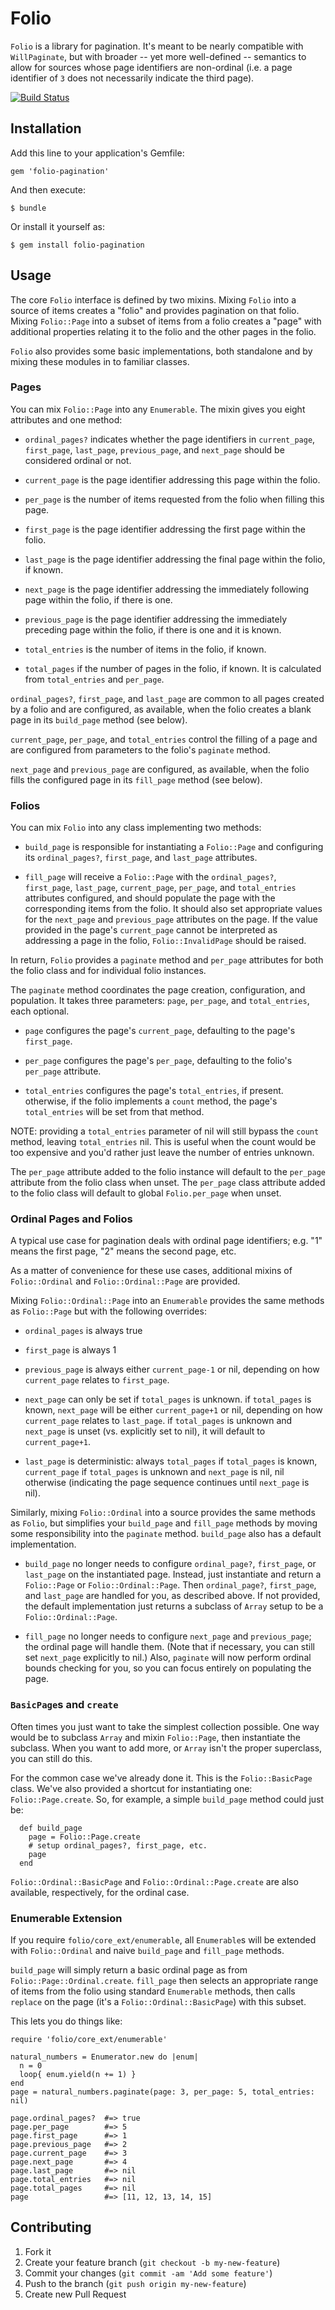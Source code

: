# Folio

`Folio` is a library for pagination. It's meant to be nearly compatible
with `WillPaginate`, but with broader -- yet more well-defined --
semantics to allow for sources whose page identifiers are non-ordinal
(i.e. a page identifier of `3` does not necessarily indicate the third
page).

[![Build Status](https://travis-ci.org/instructure/folio.png?branch=master)](https://travis-ci.org/instructure/folio)

## Installation

Add this line to your application's Gemfile:

    gem 'folio-pagination'

And then execute:

    $ bundle

Or install it yourself as:

    $ gem install folio-pagination

## Usage

The core `Folio` interface is defined by two mixins. Mixing `Folio` into
a source of items creates a "folio" and provides pagination on that
folio. Mixing `Folio::Page` into a subset of items from a folio creates
a "page" with additional properties relating it to the folio and the
other pages in the folio.

`Folio` also provides some basic implementations, both standalone and by
mixing these modules in to familiar classes.

### Pages

You can mix `Folio::Page` into any `Enumerable`. The mixin gives you
eight attributes and one method:

 * `ordinal_pages?` indicates whether the page identifiers in
   `current_page`, `first_page`, `last_page`, `previous_page`, and
   `next_page` should be considered ordinal or not.

 * `current_page` is the page identifier addressing this page within the
   folio.

 * `per_page` is the number of items requested from the folio when
   filling this page.

 * `first_page` is the page identifier addressing the first page within
   the folio.

 * `last_page` is the page identifier addressing the final page within
   the folio, if known.

 * `next_page` is the page identifier addressing the immediately
   following page within the folio, if there is one.

 * `previous_page` is the page identifier addressing the immediately
   preceding page within the folio, if there is one and it is known.

 * `total_entries` is the number of items in the folio, if known.

 * `total_pages` if the number of pages in the folio, if known. It is
   calculated from `total_entries` and `per_page`.

`ordinal_pages?`, `first_page`, and `last_page` are common to all pages
created by a folio and are configured, as available, when the folio
creates a blank page in its `build_page` method (see below).

`current_page`, `per_page`, and `total_entries` control the filling of a
page and are configured from parameters to the folio's `paginate`
method.

`next_page` and `previous_page` are configured, as available, when the
folio fills the configured page in its `fill_page` method (see below).

### Folios

You can mix `Folio` into any class implementing two methods:

 * `build_page` is responsible for instantiating a `Folio::Page` and
   configuring its `ordinal_pages?`, `first_page`, and `last_page`
   attributes.

 * `fill_page` will receive a `Folio::Page` with the `ordinal_pages?`,
   `first_page`, `last_page`, `current_page`, `per_page`, and
   `total_entries` attributes configured, and should populate the page
   with the corresponding items from the folio. It should also set
   appropriate values for the `next_page` and `previous_page` attributes
   on the page. If the value provided in the page's `current_page`
   cannot be interpreted as addressing a page in the folio,
   `Folio::InvalidPage` should be raised.

In return, `Folio` provides a `paginate` method and `per_page`
attributes for both the folio class and for individual folio instances.

The `paginate` method coordinates the page creation, configuration, and
population. It takes three parameters: `page`, `per_page`, and
`total_entries`, each optional.

 * `page` configures the page's `current_page`, defaulting to the page's
   `first_page`.

 * `per_page` configures the page's `per_page`, defaulting to the
   folio's `per_page` attribute.

 * `total_entries` configures the page's `total_entries`, if present.
   otherwise, if the folio implements a `count` method, the page's
   `total_entries` will be set from that method.

NOTE: providing a `total_entries` parameter of nil will still bypass the
`count` method, leaving `total_entries` nil. This is useful when the
count would be too expensive and you'd rather just leave the number of
entries unknown.

The `per_page` attribute added to the folio instance will default to the
`per_page` attribute from the folio class when unset. The `per_page`
class attribute added to the folio class will default to global
`Folio.per_page` when unset.

### Ordinal Pages and Folios

A typical use case for pagination deals with ordinal page identifiers;
e.g. "1" means the first page, "2" means the second page, etc.

As a matter of convenience for these use cases, additional mixins of
`Folio::Ordinal` and `Folio::Ordinal::Page` are provided.

Mixing `Folio::Ordinal::Page` into an `Enumerable` provides the same
methods as `Folio::Page` but with the following overrides:

 * `ordinal_pages` is always true

 * `first_page` is always 1

 * `previous_page` is always either `current_page-1` or nil, depending
   on how `current_page` relates to `first_page`.

 * `next_page` can only be set if `total_pages` is unknown. if
   `total_pages` is known, `next_page` will be either `current_page+1`
   or nil, depending on how `current_page` relates to `last_page`. if
   `total_pages` is unknown and `next_page` is unset (vs. explicitly set
   to nil), it will default to `current_page+1`.

 * `last_page` is deterministic: always `total_pages` if `total_pages`
   is known, `current_page` if `total_pages` is unknown and `next_page`
   is nil, nil otherwise (indicating the page sequence continues until
   `next_page` is nil).

Similarly, mixing `Folio::Ordinal` into a source provides the same
methods as `Folio`, but simplifies your `build_page` and `fill_page`
methods by moving some responsibility into the `paginate` method.
`build_page` also has a default implementation.

 * `build_page` no longer needs to configure `ordinal_page?`, `first_page`,
   or `last_page` on the instantiated page. Instead, just instantiate
   and return a `Folio::Page` or `Folio::Ordinal::Page`. Then
   `ordinal_page?`, `first_page`, and `last_page` are handled for you,
   as described above. If not provided, the default implementation just
   returns a subclass of `Array` setup to be a `Folio::Ordinal::Page`.

 * `fill_page` no longer needs to configure `next_page` and
   `previous_page`; the ordinal page will handle them. (Note that if
   necessary, you can still set `next_page` explicitly to nil.) Also,
   `paginate` will now perform ordinal bounds checking for you, so you
   can focus entirely on populating the page.

### `BasicPage`s and `create`

Often times you just want to take the simplest collection possible. One
way would be to subclass `Array` and mixin `Folio::Page`, then
instantiate the subclass. When you want to add more, or `Array` isn't the
proper superclass, you can still do this.

For the common case we've already done it. This is the
`Folio::BasicPage` class. We've also provided a shortcut for
instantiating one: `Folio::Page.create`. So, for example, a simple
`build_page` method could just be:

```
  def build_page
    page = Folio::Page.create
    # setup ordinal_pages?, first_page, etc.
    page
  end
```

`Folio::Ordinal::BasicPage` and `Folio::Ordinal::Page.create` are also
available, respectively, for the ordinal case.

### Enumerable Extension

If you require `folio/core_ext/enumerable`, all `Enumerable`s will be
extended with `Folio::Ordinal` and naive `build_page` and `fill_page`
methods.

`build_page` will simply return a basic ordinal page as from
`Folio::Page::Ordinal.create`. `fill_page` then selects an appropriate
range of items from the folio using standard `Enumerable` methods, then
calls `replace` on the page (it's a `Folio::Ordinal::BasicPage`) with
this subset.

This lets you do things like:

```
require 'folio/core_ext/enumerable'

natural_numbers = Enumerator.new do |enum|
  n = 0
  loop{ enum.yield(n += 1) }
end
page = natural_numbers.paginate(page: 3, per_page: 5, total_entries: nil)

page.ordinal_pages?  #=> true
page.per_page        #=> 5
page.first_page      #=> 1
page.previous_page   #=> 2
page.current_page    #=> 3
page.next_page       #=> 4
page.last_page       #=> nil
page.total_entries   #=> nil
page.total_pages     #=> nil
page                 #=> [11, 12, 13, 14, 15]
```

## Contributing

1. Fork it
2. Create your feature branch (`git checkout -b my-new-feature`)
3. Commit your changes (`git commit -am 'Add some feature'`)
4. Push to the branch (`git push origin my-new-feature`)
5. Create new Pull Request

